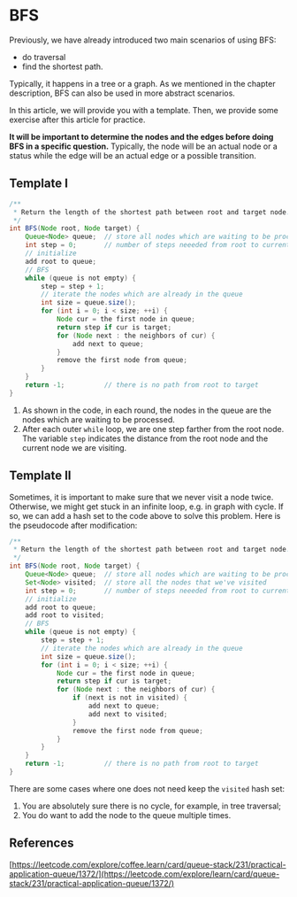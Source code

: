 # BFS

Previously, we have already introduced two main scenarios of using BFS:

- do traversal
- find the shortest path.
  
Typically, it happens in a tree or a graph. As we mentioned in the chapter description, BFS can also be used in more abstract scenarios.

In this article, we will provide you with a template. Then, we provide some exercise after this article for practice.

**It will be important to determine the nodes and the edges before doing BFS in a specific question.** Typically, the node will be an actual node or a status while the edge will be an actual edge or a possible transition.

## Template I

```java
/**
 * Return the length of the shortest path between root and target node.
 */
int BFS(Node root, Node target) {
    Queue<Node> queue;  // store all nodes which are waiting to be processed
    int step = 0;       // number of steps neeeded from root to current node
    // initialize
    add root to queue;
    // BFS
    while (queue is not empty) {
        step = step + 1;
        // iterate the nodes which are already in the queue
        int size = queue.size();
        for (int i = 0; i < size; ++i) {
            Node cur = the first node in queue;
            return step if cur is target;
            for (Node next : the neighbors of cur) {
                add next to queue;
            }
            remove the first node from queue;
        }
    }
    return -1;          // there is no path from root to target
}
```

1. As shown in the code, in each round, the nodes in the queue are the nodes which are waiting to be processed.
2. After each outer `while` loop, we are one step farther from the root node. The variable `step` indicates the distance from the root node and the current node we are visiting.

## Template II

Sometimes, it is important to make sure that we never visit a node twice. Otherwise, we might get stuck in an infinite loop, e.g. in graph with cycle. If so, we can add a hash set to the code above to solve this problem. Here is the pseudocode after modification:

```java
/**
 * Return the length of the shortest path between root and target node.
 */
int BFS(Node root, Node target) {
    Queue<Node> queue;  // store all nodes which are waiting to be processed
    Set<Node> visited;  // store all the nodes that we've visited
    int step = 0;       // number of steps neeeded from root to current node
    // initialize
    add root to queue;
    add root to visited;
    // BFS
    while (queue is not empty) {
        step = step + 1;
        // iterate the nodes which are already in the queue
        int size = queue.size();
        for (int i = 0; i < size; ++i) {
            Node cur = the first node in queue;
            return step if cur is target;
            for (Node next : the neighbors of cur) {
                if (next is not in visited) {
                    add next to queue;
                    add next to visited;
                }
                remove the first node from queue;
            }
        }
    }
    return -1;          // there is no path from root to target
}
```

There are some cases where one does not need keep the `visited` hash set:

1. You are absolutely sure there is no cycle, for example, in tree traversal;
2. You do want to add the node to the queue multiple times.

## References

[https://leetcode.com/explore/coffee.learn/card/queue-stack/231/practical-application-queue/1372/](https://leetcode.com/explore/learn/card/queue-stack/231/practical-application-queue/1372/)

